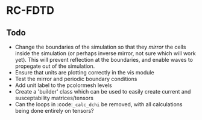 RC-FDTD
=======

Todo
----
* Change the boundaries of the simulation so that they *mirror* the cells inside the simulation (or perhaps inverse mirror, not sure which will work yet). This will prevent reflection at the boundaries, and enable waves to propegate out of the simulation.
* Ensure that units are plotting correctly in the vis module
* Test the mirror and periodic boundary conditions
* Add unit label to the pcolormesh levels
* Create a 'builder' class which can be used to easily create current and susceptability matrices/tensors
* Can the loops in :code:`_calc_dchi` be removed, with all calculations being done entirely on tensors?